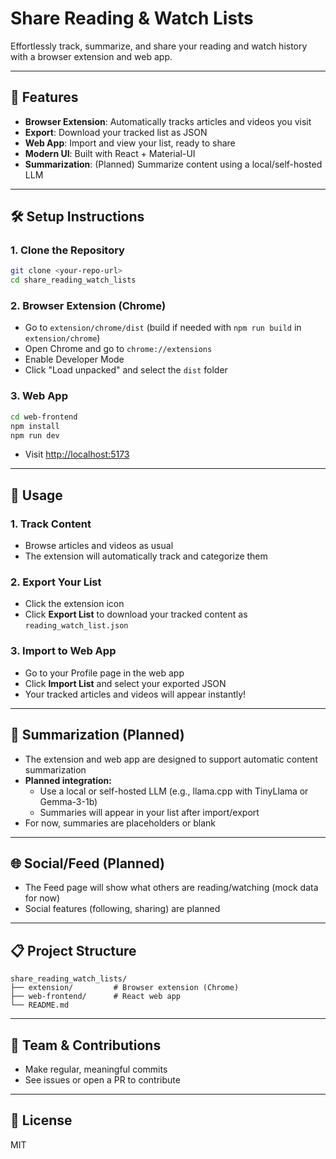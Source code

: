 # Share Reading & Watch Lists

Effortlessly track, summarize, and share your reading and watch history with a browser extension and web app.

---

## 🚀 Features
- **Browser Extension**: Automatically tracks articles and videos you visit
- **Export**: Download your tracked list as JSON
- **Web App**: Import and view your list, ready to share
- **Modern UI**: Built with React + Material-UI
- **Summarization**: (Planned) Summarize content using a local/self-hosted LLM

---

## 🛠️ Setup Instructions

### 1. Clone the Repository
```sh
git clone <your-repo-url>
cd share_reading_watch_lists
```

### 2. Browser Extension (Chrome)
- Go to `extension/chrome/dist` (build if needed with `npm run build` in `extension/chrome`)
- Open Chrome and go to `chrome://extensions`
- Enable Developer Mode
- Click "Load unpacked" and select the `dist` folder

### 3. Web App
```sh
cd web-frontend
npm install
npm run dev
```
- Visit [http://localhost:5173](http://localhost:5173)

---

## 📝 Usage

### 1. **Track Content**
- Browse articles and videos as usual
- The extension will automatically track and categorize them

### 2. **Export Your List**
- Click the extension icon
- Click **Export List** to download your tracked content as `reading_watch_list.json`

### 3. **Import to Web App**
- Go to your Profile page in the web app
- Click **Import List** and select your exported JSON
- Your tracked articles and videos will appear instantly!

---

## 🤖 Summarization (Planned)
- The extension and web app are designed to support automatic content summarization
- **Planned integration:**
  - Use a local or self-hosted LLM (e.g., llama.cpp with TinyLlama or Gemma-3-1b)
  - Summaries will appear in your list after import/export
- For now, summaries are placeholders or blank

---

## 🌐 Social/Feed (Planned)
- The Feed page will show what others are reading/watching (mock data for now)
- Social features (following, sharing) are planned

---

## 📋 Project Structure
```
share_reading_watch_lists/
├── extension/         # Browser extension (Chrome)
├── web-frontend/      # React web app
└── README.md
```

---

## 👥 Team & Contributions
- Make regular, meaningful commits
- See issues or open a PR to contribute

---

## 📄 License
MIT 